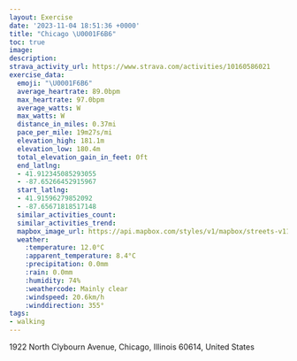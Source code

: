 ```yaml
---
layout: Exercise
date: '2023-11-04 18:51:36 +0000'
title: "Chicago \U0001F6B6"
toc: true
image:
description:
strava_activity_url: https://www.strava.com/activities/10160586021
exercise_data:
  emoji: "\U0001F6B6"
  average_heartrate: 89.0bpm
  max_heartrate: 97.0bpm
  average_watts: W
  max_watts: W
  distance_in_miles: 0.37mi
  pace_per_mile: 19m27s/mi
  elevation_high: 181.1m
  elevation_low: 180.4m
  total_elevation_gain_in_feet: 0ft
  end_latlng:
  - 41.912345085293055
  - -87.65266452915967
  start_latlng:
  - 41.91596279852092
  - -87.65671818517148
  similar_activities_count:
  similar_activities_trend:
  mapbox_image_url: https://api.mapbox.com/styles/v1/mapbox/streets-v11/static/path-5+787af2-1.0(spy~Fpf_vOjDsF),pin-s-s+e5b22e(-87.65561,41.91514),pin-s-f+89ae00(-87.65438999999999,41.91428)/auto/800x800?access_token=pk.eyJ1Ijoiam9zaGJlY2ttYW4iLCJhIjoiY205eWR2aDd1MWZ6djJrbXc4a3M0bWZleiJ9.XiG9OWkNcZk2QzjJbxLB4A
  weather:
    :temperature: 12.0°C
    :apparent_temperature: 8.4°C
    :precipitation: 0.0mm
    :rain: 0.0mm
    :humidity: 74%
    :weathercode: Mainly clear
    :windspeed: 20.6km/h
    :winddirection: 355°
tags:
- walking
---
```

1922 North Clybourn Avenue, Chicago, Illinois 60614, United States
